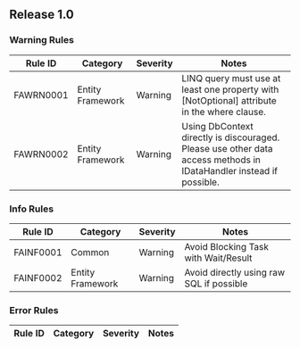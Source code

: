 ## Release 1.0

### Warning Rules

| Rule ID   | Category         | Severity | Notes                                                                                                              |
|-----------|------------------|----------|--------------------------------------------------------------------------------------------------------------------|
| FAWRN0001 | Entity Framework | Warning  | LINQ query must use at least one property with [NotOptional] attribute in the where clause.                        |
| FAWRN0002 | Entity Framework | Warning  | Using DbContext directly is discouraged. Please use other data access methods in IDataHandler instead if possible. |


### Info Rules
| Rule ID   | Category         | Severity | Notes                                    |
|-----------|------------------|----------|------------------------------------------|
| FAINF0001 | Common           | Warning  | Avoid Blocking Task with Wait/Result     |
| FAINF0002 | Entity Framework | Warning  | Avoid directly using raw SQL if possible |


### Error Rules
| Rule ID   | Category         | Severity | Notes                                                                                       |
|-----------|------------------|----------|---------------------------------------------------------------------------------------------|
